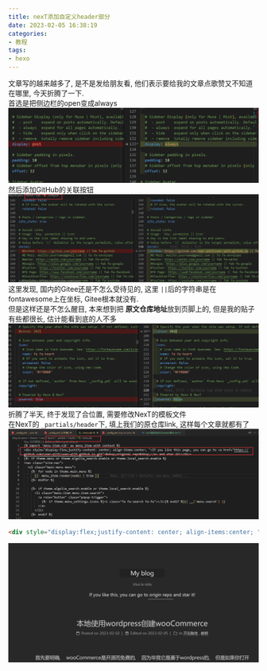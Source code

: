 ```yaml
---
title: nexT添加自定义header部分
date: 2023-02-05 16:38:19
categories:
- 教程
tags: 
- hexo
---
```


文章写的越来越多了, 是不是发给朋友看, 他们表示要给我的文章点歌赞又不知道在哪里, 今天折腾了一下.  
首选是把侧边栏的open变成always
![pages](nexT添加自定义header部分/001.png)
然后添加GitHub的关联按钮
![pages](nexT添加自定义header部分/002.png)
这里发现, 国内的Gitee还是不怎么受待见的, 这里 ` || `后的字符串是在fontawesome上在坐标, Gitee根本就没有.  
但是这样还是不怎么醒目, 本来想到把 **原文仓库地址**放到页脚上的, 但是我的贴子有些都很长, 估计能看到底的人不多 
![pages](nexT添加自定义header部分/003.png)
折腾了半天, 终于发现了合位置, 需要修改NexT的模板文件  
在NexT的 ` _partials/header `下, 填上我们的原仓库link, 这样每个文章就都有了
![pages](nexT添加自定义header部分/004.png)
```html
<div style="display:flex;justify-content: center; align-items:center; ">If you like this page, you can go to <a href="https://github.com/user-q123/user-q123.github.io.git">&nbsp;original repo&nbsp;</a> and star it!</div>
```
![pages](nexT添加自定义header部分/005.png)